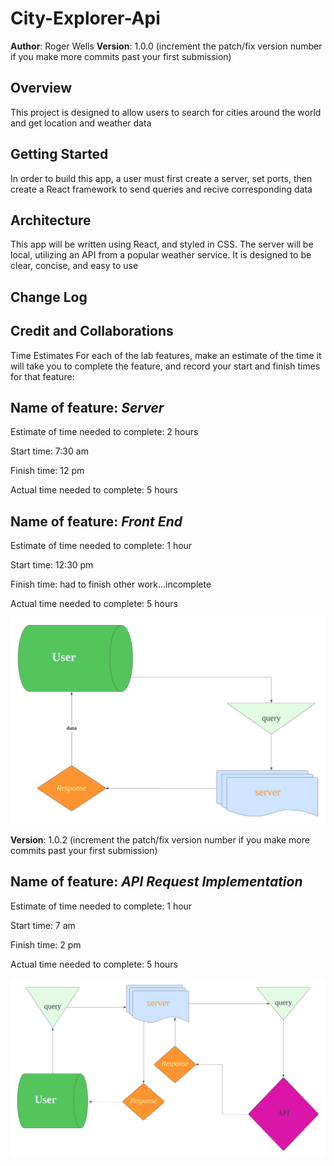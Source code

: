 # City-Explorer-Api

**Author**: Roger Wells
**Version**: 1.0.0 (increment the patch/fix version number if you make more commits past your first submission)

## Overview

This project is designed to allow users to search for cities around the world and get location and weather data

## Getting Started

In order to build this app, a user must first create a server, set ports, then create a React framework to send queries and recive corresponding data

## Architecture

This app will be written using React, and styled in CSS. The server will be local, utilizing an API from a popular weather service. It is designed to be clear, concise, and easy to use

## Change Log
<!-- Use this area to document the iterative changes made to your application as each feature is successfully implemented. Use time stamps. Here's an example:

01-01-2001 4:59pm - Application now has a fully-functional express server, with a GET route for the location resource. -->

## Credit and Collaborations
<!-- Give credit (and a link) to other people or resources that helped you build this application. -->
Time Estimates
For each of the lab features, make an estimate of the time it will take you to complete the feature, and record your start and finish times for that feature:

## Name of feature: *Server*

Estimate of time needed to complete: 2 hours

Start time: 7:30 am

Finish time: 12 pm

Actual time needed to complete: 5 hours

## Name of feature: *Front End*

Estimate of time needed to complete: 1 hour

Start time: 12:30 pm

Finish time: had to finish other work...incomplete

Actual time needed to complete: 5 hours

![this is the WWRC](image/uml.png)

**Version**: 1.0.2 (increment the patch/fix version number if you make more commits past your first submission)

## Name of feature: *API Request Implementation*

Estimate of time needed to complete: 1 hour

Start time: 7 am

Finish time: 2 pm

Actual time needed to complete: 5 hours

![this is the WWRC](image/uml2.png)

